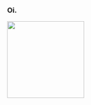 ### Oi.
<div align="left">
  <a href="https://github.com/rafaballerini">
  <img height="180em" src="https://github-readme-stats.vercel.app/api/top-langs/?username=cangussusam&layout=compact&langs_count=7&theme=synthwave"/>
</div>
